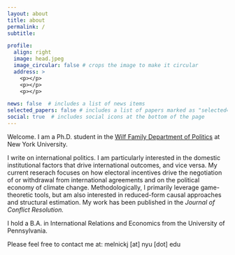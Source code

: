 ```yaml
---
layout: about
title: about
permalink: /
subtitle:

profile:
  align: right
  image: head.jpeg
  image_circular: false # crops the image to make it circular
  address: >
    <p></p>
    <p></p>
    <p></p>

news: false  # includes a list of news items
selected_papers: false # includes a list of papers marked as "selected={true}"
social: true  # includes social icons at the bottom of the page
---
```


Welcome. I am a Ph.D. student in the [Wilf Family Department of Politics](https://as.nyu.edu/departments/politics.html) at New York University. 

I write on international politics. I am particularly interested in the domestic institutional factors that drive international outcomes, and vice versa. My current reserach focuses on how electoral incentives drive the negotiation of or withdrawal from international agreements and on the political economy of climate change. Methodologically, I primarily leverage game-theoretic tools, but am also interested in reduced-form causal approaches and structural estimation. My work has been published in the _Journal of Conflict Resolution._

I hold a B.A. in International Relations and Economics from the University of Pennsylvania.

Please feel free to contact me at: melnickj [at] nyu [dot] edu

